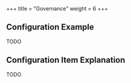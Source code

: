 +++
title = "Governance"
weight = 6
+++

## Configuration Example

TODO

## Configuration Item Explanation

TODO